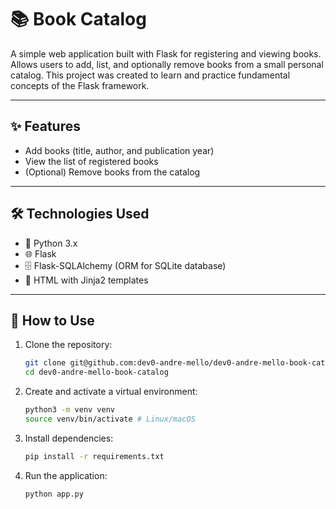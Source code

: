 # 📚 Book Catalog

A simple web application built with Flask for registering and viewing books. Allows users to add, list, and optionally remove books from a small personal catalog. This project was created to learn and practice fundamental concepts of the Flask framework.

---

## ✨ Features

- Add books (title, author, and publication year)
- View the list of registered books
- (Optional) Remove books from the catalog

---

## 🛠️ Technologies Used

- 🐍 Python 3.x
- 🌐 Flask
- 🗄️ Flask-SQLAlchemy (ORM for SQLite database)
- 📄 HTML with Jinja2 templates

---

## 🚀 How to Use

1. Clone the repository:

   ```bash
   git clone git@github.com:dev0-andre-mello/dev0-andre-mello-book-catalog.git
   cd dev0-andre-mello-book-catalog

2. Create and activate a virtual environment:
    
    ```bash
   python3 -m venv venv
   source venv/bin/activate # Linux/macOS
   
3. Install dependencies:
    
    ```bash
   pip install -r requirements.txt
   
4. Run the application:

    ```bash
   python app.py

